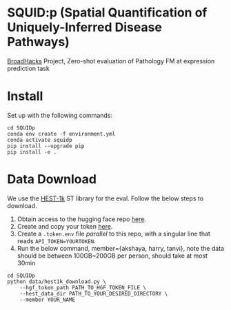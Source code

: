 # SQUID:p (Spatial Quantification of Uniquely-Inferred Disease Pathways)
[BroadHacks](https://sites.google.com/broadinstitute.org/coderats/broadhacks/broadhacks-2025) Project, Zero-shot evaluation of Pathology FM at expression prediction task

# Install
Set up with the following commands:
```
cd SQUIDp
conda env create -f environment.yml
conda activate squidp
pip install --upgrade pip
pip install -e .
```

# Data Download
We use the [HEST-1k](https://github.com/mahmoodlab/HEST) ST library for the eval. Follow the below steps to download.
1. Obtain access to the hugging face repo [here](https://huggingface.co/datasets/MahmoodLab/hest).
2. Create and copy your token [here](https://huggingface.co/settings/tokens).
3. Create a `.token.env` file *parallel* to this repo, with a singular line that reads `API_TOKEN=YOURTOKEN`.
4. Run the below command, member={akshaya, harry, tanvi}, note the data should be between 100GB~200GB per person, should take at most 30min
```
cd SQUIDp
python data/hest1k_download.py \
    --hgf_token_path PATH_TO_HGF_TOKEN_FILE \
    --hest_data_dir PATH_TO_YOUR_DESIRED_DIRECTORY \
    --member YOUR_NAME
```